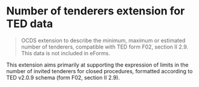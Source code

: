 # Number of tenderers extension for TED data

> OCDS extension to describe the minimum, maximum or estimated number of tenderers, compatible with TED form F02, section II 2.9. This data is not included in eForms.

This extension aims primarily at supporting the expression of limits in the number of invited tenderers for closed procedures, formatted according to TED v2.0.9 schema (form F02, section II 2.9).
